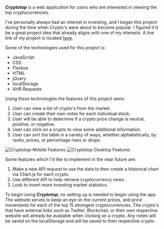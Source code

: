***Cryptotop*** is a web application for users who are interested in viewing the top cryptocurrencies.

I've personally always had an interest in investing, and I began this project during the time when Crypto's were about to become popular. I figured it'd be a great project idea that already aligns with one of my interests. A live link of my project is located [here](https://michael-m-aguilar.github.io/cryptotop/). 

Some of the technologies used for this project is: 
* JavaScript
* CSS
* Flexbox
* HTML
* jQuery
* localStorage
* XHR Requests

Using these technologies the features of this project were: 
1. User can view a list of crypto's from the market.
2. User can create their own notes for each individual stock.
3. User will be able to determine if a crypto price change is neutral, positive, or negative.
4. User can click on a crypto to view some additional information.
5. User can sort the table in a variety of ways, whether alphabetically, by ranks, prices, or percentage rises or drops.

![Cryptotop-Mobile Features](https://user-images.githubusercontent.com/82178046/128465277-9f1e085e-cb3a-4ad1-a93a-bf4c8804164f.gif)
![Cryptotop-Desktop Features](https://user-images.githubusercontent.com/82178046/128467226-62f518e0-d50b-4395-961f-ef3c1ee22171.gif)

Some features which I'd like to implement in the near future are: 
1. Make a new API request to use the data to then create a historical chart via Chart.js for each crypto.
2. Use different API to help retrieve cryptocurrency news.
3. Look to insert more investing market statistics.

To begin using ***Cryptotop***, no setting up is needed to begin using the app. The website serves to keep an eye on the current prices, and price movements for each of the top 15 strongest cryptocurrencies. The crypto's that have external links such as Twitter, Blockchair, or their own respective website will already be available when clicking on a crypto. Any notes will be saved on the localStorage and will be saved to their respective crypto. 
